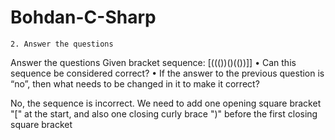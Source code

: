 # Bohdan-C-Sharp

    2. Answer the questions 
Answer the questions
Given bracket sequence: [((())()(())]] 
    • Can this sequence be considered correct? 
    • If the answer to the previous question is “no”, then what needs to be changed in it to make it correct? 

No, the sequence is incorrect.
We need to add one opening square bracket "[" at the start, and also one closing curly brace ")" before the first closing square bracket 
